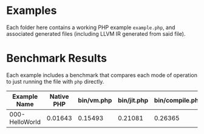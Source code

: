 # Examples

Each folder here contains a working PHP example `example.php`, and associated generated files (including LLVM IR generated from said file).

# Benchmark Results

Each example includes a benchmark that compares each mode of operation to just running the file with `php` directly.

<!-- benchmark table start -->

|         Example Name |      Native PHP |      bin/vm.php |     bin/jit.php | bin/compile.php |      ./compiled |
|----------------------|-----------------|-----------------|-----------------|-----------------|-----------------|
|       000-HelloWorld |         0.01643 |         0.15493 |         0.21081 |         0.26365 |         0.00125 |
<!-- benchmark table end -->
